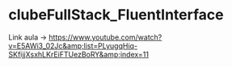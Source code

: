 # clubeFullStack_FluentInterface
Link aula -> https://www.youtube.com/watch?v=E5AWi3_02Jc&amp;list=PLyugqHiq-SKfijjXsxhLKrEiFTUezBoRY&amp;index=11
